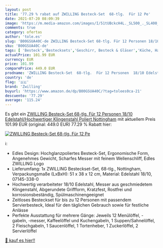 ```yaml
---
layout: post
title: '77.29 % rabat auf ZWILLING Besteck-Set  68-tlg.  Für 12 Pe'
date: 2021-07-20 08:09:39
image: 'https://m.media-amazon.com/images/I/51tUBckcH4L._SL500_._SL400_.jpg'
comments: true
category: ofertas
author: 'tole.es'
slug: 'B00GSUA40C-de ZWILLING Besteck-Set 68-tlg. Für 12 Personen 18/10...'
sku: 'B00GSUA40C-de'
tags: [ 'Besteck','Bestecksets','Geschirr, Besteck & Gläser','Küche, Haushalt & Wohnen','Küche, Kochen & Backen','zwilling', ]
actualPrice: 101.99 EUR
currency: EUR
price: 101.99
comparePrice: 449.0 EUR
prodname: 'ZWILLING Besteck-Set  68-tlg.  Für 12 Personen  18/10 Edelstahl/Hochwertiger Klingenstahl  Poliert  Nottingham'
country: 'de'
flag: '🇩🇪'
brand: 'Zwilling'
buyurl: 'https://www.amazon.de/dp/B00GSUA40C/?tag=tolees0ca-21'
descuento: '77.29'
average: '115.24'
---
```


Es gibt ein [ZWILLING Besteck-Set  68-tlg.  Für 12 Personen  18/10 Edelstahl/Hochwertiger Klingenstahl  Poliert  Nottingham](https://www.amazon.de/dp/B00GSUA40C/?tag=tolees0ca-21) mit aktuellem Preis 101.99 EUR (original: 449.0 EUR) 77.29 % Rabatt hier:

[![ZWILLING Besteck-Set  68-tlg.  Für 12 Pe](https://m.media-amazon.com/images/I/51tUBckcH4L._SL500_._SL400_.jpg)](https://www.amazon.de/dp/B00GSUA40C/?tag=tolees0ca-21)

ℹ️:

- Edles Design: Hochglanzpoliertes Besteck-Set, Ergonomische Form, Angenehmes Gewicht, Scharfes Messer mit feinem Wellenschliff, Edles ZWILLING Logo
- Lieferumfang: 1x ZWILLING Besteckset-Set, 68-tlg., Nottingham, Verpackungsmaße (LxBxH): 51 x 38 x 12 cm, Material: Edelstahl 18/10, 07145-338-0
- Hochwertig verarbeiteter 18/10 Edelstahl, Messer aus geschmiedetem Klingenstahl, Abgerundete Griffform, Kratzfest, Rostfrei und korrosionsbeständig, Spülmaschinengeeignet
- Zeitloses Besteckset für bis zu 12 Personen mit passendem Servierbesteck, Ideal für den täglichen Gebrauch sowie für festliche Anlässe
- Perfekte Ausstattung für mehrere Gänge: Jeweils 12 Menülöffel, -gabeln, -messer, Kaffeelöffel und Kuchengabeln, 1 Suppen/Sahnelöffel, 2 Fleischgabeln, 1 Saucenlöffel, 1 Tortenheber, 1 Zuckerlöffel, 2 Servierlöffel

[🛒 kauf es hier!!](https://www.amazon.de/dp/B00GSUA40C/?tag=tolees0ca-21)
